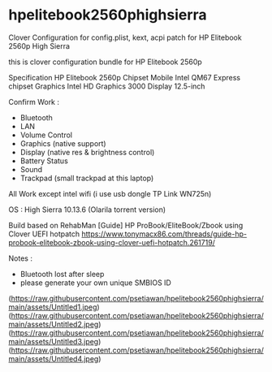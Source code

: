 # hpelitebook2560phighsierra
Clover Configuration for config.plist, kext, acpi patch for HP Elitebook 2560p High Sierra

this is clover configuration bundle for HP Elitebook 2560p

Specification
HP Elitebook 2560p
Chipset Mobile Intel QM67 Express chipset
Graphics Intel HD Graphics 3000
Display 12.5-inch

Confirm Work :
- Bluetooth
- LAN
- Volume Control
- Graphics (native support)
- Display (native res & brightness control)
- Battery Status
- Sound
- Trackpad (small trackpad at this laptop)

All Work except intel wifi (i use usb dongle TP Link WN725n)

OS : High Sierra 10.13.6 (Olarila torrent version)

Build based on RehabMan [Guide] HP ProBook/EliteBook/Zbook using Clover UEFI hotpatch 
https://www.tonymacx86.com/threads/guide-hp-probook-elitebook-zbook-using-clover-uefi-hotpatch.261719/


Notes :
- Bluetooth lost after sleep
- please generate your own unique SMBIOS ID

(https://raw.githubusercontent.com/psetiawan/hpelitebook2560phighsierra/main/assets/Untitled1.jpeg)
(https://raw.githubusercontent.com/psetiawan/hpelitebook2560phighsierra/main/assets/Untitled2.jpeg)
(https://raw.githubusercontent.com/psetiawan/hpelitebook2560phighsierra/main/assets/Untitled3.jpeg)
(https://raw.githubusercontent.com/psetiawan/hpelitebook2560phighsierra/main/assets/Untitled4.jpeg)
